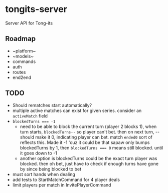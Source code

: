 # tongits-server
Server API for Tong-its

## Roadmap
- ~platform~
- ~models~
- commands
- auth
- routes
- end2end

## TODO
- Should rematches start automatically?
- multiple active matches can exist for given series. consider an `activeMatch` field
- `blockedTurns === -1`
  - need to be able to block the current turn (player 2 blocks 1), when turn starts, `blockedTurns--` so player can't bet. then on next turn, -- should make it 0, indicating player can bet. match `ended0` sort of reflects this. Made it -1 'cuz it could be that sapaw only bumps blockedTurns by 1, then `blockedTurns === 0` means still blocked. until it goes down to -1
  - another option is blockedTurns could be the exact turn player was blocked. then oh bet, just have to check if enough turns have gone by since being blocked to bet
- must sort hands when dealing
- add tests to StartMatchCommand for 4 player deals
- limit players per match in InvitePlayerCommand
